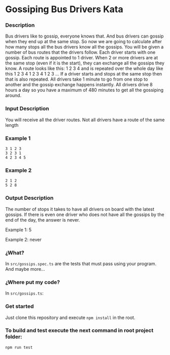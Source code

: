# Gossiping Bus Drivers Kata

### Description
Bus drivers like to gossip, everyone knows that. And bus drivers can gossip when they end up at the same stop. So now we are going to calculate after how many stops all the bus drivers know all the gossips. You will be given a number of bus routes that the drivers follow. Each driver starts with one gossip. Each route is appointed to 1 driver. When 2 or more drivers are at the same stop (even if it is the start), they can exchange all the gossips they know. A route looks like this: 1 2 3 4 and is repeated over the whole day like this 1 2 3 4 1 2 3 4 1 2 3 … If a driver starts and stops at the same stop then that is also repeated. All drivers take 1 minute to go from one stop to another and the gossip exchange happens instantly. All drivers drive 8 hours a day so you have a maximum of 480 minutes to get all the gossiping around.

### Input Description
You will receive all the driver routes. Not all drivers have a route of the same length

### Example 1

    3 1 2 3 
    3 2 3 1 
    4 2 3 4 5

### Example 2

    2 1 2
    5 2 8

### Output Description
The number of stops it takes to have all drivers on board with the latest gossips. If there is even one driver who does not have all the gossips by the end of the day, the answer is never.

Example 1: 5

Example 2: never

### ¿What?
In `src/gossips.spec.ts` are the tests that must pass using your program. And maybe more...

### ¿Where put my code?
In `src/gossips.ts`:

### Get started
Just clone this repository and execute `npm install` in the root.

### To build and test execute the next command in root project folder:
`npm run test`

